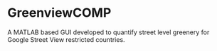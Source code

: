 # GreenviewCOMP
A MATLAB based GUI developed to quantify street level greenery for Google Street View restricted countries. 

